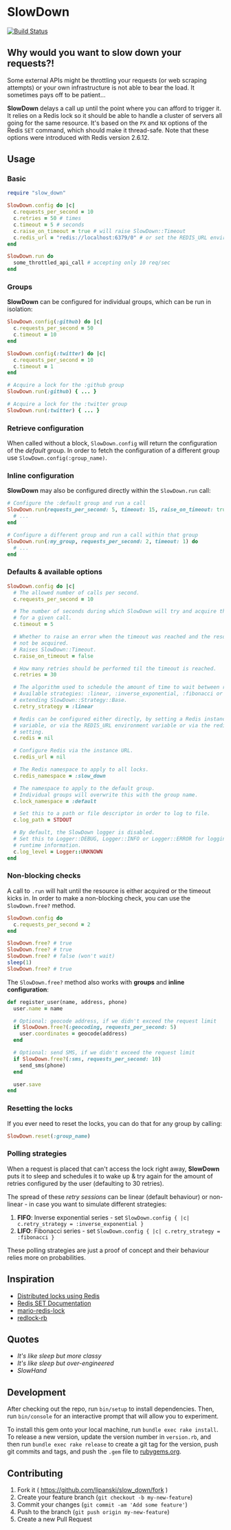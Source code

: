 # SlowDown

[![Build Status](https://travis-ci.org/lipanski/slow-down.svg?branch=master)](https://travis-ci.org/lipanski/slow-down)

## Why would you want to slow down your requests?!

Some external APIs might be throttling your requests (or web scraping attempts) or your own infrastructure is not able to bear the load.
It sometimes pays off to be patient...

**SlowDown** delays a call up until the point where you can afford to trigger it.
It relies on a Redis lock so it should be able to handle a cluster of servers all going for the same resource.
It's based on the `PX` and `NX` options of the Redis `SET` command, which should make it thread-safe.
Note that these options were introduced with Redis version 2.6.12.

## Usage

### Basic

```ruby
require "slow_down"

SlowDown.config do |c|
  c.requests_per_second = 10
  c.retries = 50 # times
  c.timeout = 5 # seconds
  c.raise_on_timeout = true # will raise SlowDown::Timeout
  c.redis_url = "redis://localhost:6379/0" # or set the REDIS_URL environment variable
end

SlowDown.run do
  some_throttled_api_call # accepting only 10 req/sec
end
```

### Groups

**SlowDown** can be configured for individual groups, which can be run in isolation:

```ruby
SlowDown.config(:github) do |c|
  c.requests_per_second = 50
  c.timeout = 10
end

SlowDown.config(:twitter) do |c|
  c.requests_per_second = 10
  c.timeout = 1
end

# Acquire a lock for the :github group
SlowDown.run(:github) { ... }

# Acquire a lock for the :twitter group
SlowDown.run(:twitter) { ... }
```

### Retrieve configuration

When called without a block, `SlowDown.config` will return the configuration of the *default* group.
In order to fetch the configuration of a different group use `SlowDown.config(:group_name)`.

### Inline configuration

**SlowDown** may also be configured directly within the `SlowDown.run` call:

```ruby
# Configure the :default group and run a call
SlowDown.run(requests_per_second: 5, timeout: 15, raise_on_timeout: true) do
  # ...
end

# Configure a different group and run a call within that group
SlowDown.run(:my_group, requests_per_second: 2, timeout: 1) do
  # ...
end
```

### Defaults & available options

```ruby
SlowDown.config do |c|
  # The allowed number of calls per second.
  c.requests_per_second = 10

  # The number of seconds during which SlowDown will try and acquire the resource
  # for a given call.
  c.timeout = 5

  # Whether to raise an error when the timeout was reached and the resource could
  # not be acquired.
  # Raises SlowDown::Timeout.
  c.raise_on_timeout = false

  # How many retries should be performed til the timeout is reached.
  c.retries = 30

  # The algorithm used to schedule the amount of time to wait between retries.
  # Available strategies: :linear, :inverse_exponential, :fibonacci or a class
  # extending SlowDown::Strategy::Base.
  c.retry_strategy = :linear

  # Redis can be configured either directly, by setting a Redis instance to this
  # variable, or via the REDIS_URL environment variable or via the redis_url
  # setting.
  c.redis = nil

  # Configure Redis via the instance URL.
  c.redis_url = nil

  # The Redis namespace to apply to all locks.
  c.redis_namespace = :slow_down

  # The namespace to apply to the default group.
  # Individual groups will overwrite this with the group name.
  c.lock_namespace = :default

  # Set this to a path or file descriptor in order to log to file.
  c.log_path = STDOUT

  # By default, the SlowDown logger is disabled.
  # Set this to Logger::DEBUG, Logger::INFO or Logger::ERROR for logging various
  # runtime information.
  c.log_level = Logger::UNKNOWN
end
```

### Non-blocking checks

A call to `.run` will halt until the resource is either acquired or the timeout kicks in.
In order to make a non-blocking check, you can use the `SlowDown.free?` method.

```ruby
SlowDown.config do
  c.requests_per_second = 2
end

SlowDown.free? # true
SlowDown.free? # true
SlowDown.free? # false (won't wait)
sleep(1)
SlowDown.free? # true
```

The `SlowDown.free?` method also works with **groups** and **inline configuration**:

```ruby
def register_user(name, address, phone)
  user.name = name

  # Optional: geocode address, if we didn't exceed the request limit
  if SlowDown.free?(:geocoding, requests_per_second: 5)
    user.coordinates = geocode(address)
  end

  # Optional: send SMS, if we didn't exceed the request limit
  if SlowDown.free?(:sms, requests_per_second: 10)
    send_sms(phone)
  end

  user.save
end
```

### Resetting the locks

If you ever need to reset the locks, you can do that for any group by calling:

```ruby
SlowDown.reset(:group_name)
```

### Polling strategies

When a request is placed that can't access the lock right away, **SlowDown** puts it to sleep and schedules it to wake up & try again for the amount of retries configured by the user (defaulting to 30 retries).

The spread of these *retry sessions* can be linear (default behaviour) or non-linear - in case you want to simulate different strategies:

1. **FIFO**: Inverse exponential series - set `SlowDown.config { |c| c.retry_strategy = :inverse_exponential }`
2. **LIFO**: Fibonacci series - set `SlowDown.config { |c| c.retry_strategy = :fibonacci }`

These polling strategies are just a proof of concept and their behaviour relies more on probabilities.

## Inspiration

- [Distributed locks using Redis](https://engineering.gosquared.com/distributed-locks-using-redis)
- [Redis SET Documentation](http://redis.io/commands/set)
- [mario-redis-lock](https://github.com/marioizquierdo/mario-redis-lock)
- [redlock-rb](https://github.com/antirez/redlock-rb)

## Quotes

- *It's like sleep but more classy*
- *It's like sleep but over-engineered*
- *SlowHand*

## Development

After checking out the repo, run `bin/setup` to install dependencies. Then, run `bin/console` for an interactive prompt that will allow you to experiment.

To install this gem onto your local machine, run `bundle exec rake install`. To release a new version, update the version number in `version.rb`, and then run `bundle exec rake release` to create a git tag for the version, push git commits and tags, and push the `.gem` file to [rubygems.org](https://rubygems.org).

## Contributing

1. Fork it ( https://github.com/lipanski/slow_down/fork )
2. Create your feature branch (`git checkout -b my-new-feature`)
3. Commit your changes (`git commit -am 'Add some feature'`)
4. Push to the branch (`git push origin my-new-feature`)
5. Create a new Pull Request
